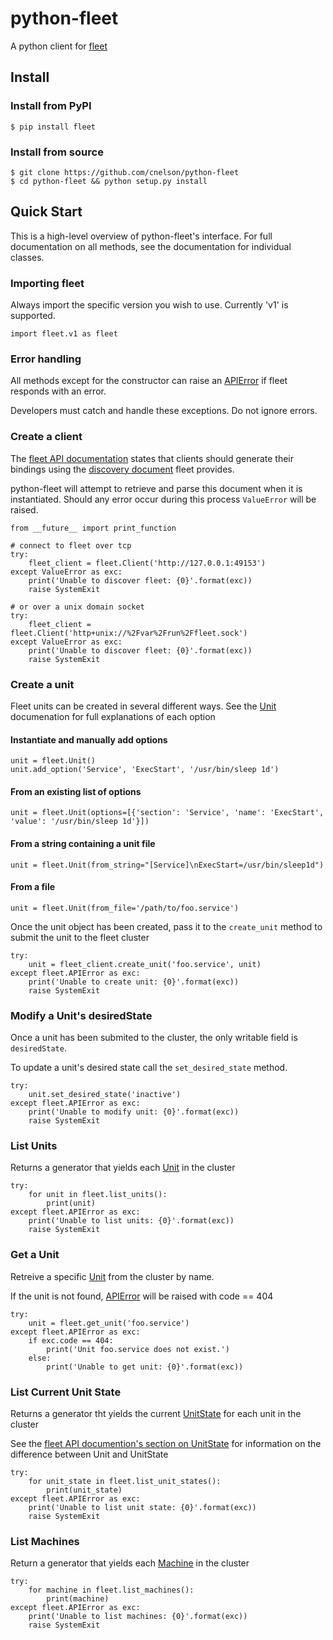 # python-fleet

A python client for [fleet](https://github.com/coreos/fleet)
## Install


### Install from PyPI
    
    $ pip install fleet


### Install from source
    
    $ git clone https://github.com/cnelson/python-fleet
    $ cd python-fleet && python setup.py install


## Quick Start

This is a high-level overview of python-fleet's interface. For full documentation on all methods, see the documentation for individual classes.


### Importing fleet

Always import the specific version you wish to use. Currently 'v1' is supported.

    import fleet.v1 as fleet


### Error handling

All methods except for the constructor can raise an [APIError](apierror.md) if fleet responds with an error.  

Developers must catch and handle these exceptions.  Do not ignore errors.

### Create a client

The [fleet API documentation](https://github.com/coreos/fleet/blob/master/Documentation/api-v1.md#capability-discovery) states that clients should generate their bindings using the [discovery document](https://developers.google.com/discovery/v1/reference/apis) fleet provides.

python-fleet will attempt to retrieve and parse this document when it is instantiated.  Should any error occur during this process ``ValueError`` will be raised.

    from __future__ import print_function

    # connect to fleet over tcp
    try:
        fleet_client = fleet.Client('http://127.0.0.1:49153')
    except ValueError as exc:
        print('Unable to discover fleet: {0}'.format(exc))
        raise SystemExit

    # or over a unix domain socket
    try:
        fleet_client = fleet.Client('http+unix://%2Fvar%2Frun%2Ffleet.sock')
    except ValueError as exc:
        print('Unable to discover fleet: {0}'.format(exc))
        raise SystemExit

### Create a unit


Fleet units can be created in several different ways. See the [Unit](unit.md) documenation for full explanations of each option


#### Instantiate and manually add options

    unit = fleet.Unit()
    unit.add_option('Service', 'ExecStart', '/usr/bin/sleep 1d')

#### From an existing list of options

    unit = fleet.Unit(options=[{'section': 'Service', 'name': 'ExecStart', 'value': '/usr/bin/sleep 1d'}])
    
#### From a string containing a unit file

    unit = fleet.Unit(from_string="[Service]\nExecStart=/usr/bin/sleep1d")

#### From a file

    unit = fleet.Unit(from_file='/path/to/foo.service')

Once the unit object has been created, pass it to the ``create_unit`` method to submit the unit to the fleet cluster

    try:
        unit = fleet_client.create_unit('foo.service', unit)
    except fleet.APIError as exc:
        print('Unable to create unit: {0}'.format(exc))
        raise SystemExit


### Modify a Unit's desiredState
    
Once a unit has been submited to the cluster, the only writable field is ``desiredState``.

To update a unit's desired state call the ``set_desired_state`` method.


    try:
        unit.set_desired_state('inactive')
    except fleet.APIError as exc:
        print('Unable to modify unit: {0}'.format(exc))
        raise SystemExit

### List Units

Returns a generator that yields each [Unit](unit.md) in the cluster

    try:
        for unit in fleet.list_units():
            print(unit)
    except fleet.APIError as exc:
        print('Unable to list units: {0}'.format(exc))
        raise SystemExit


### Get a Unit

Retreive a specific [Unit](unit.md) from the cluster by name.

If the unit is not found, [APIError](apierror.md) will be raised with code == 404

    try:
        unit = fleet.get_unit('foo.service')
    except fleet.APIError as exc:
        if exc.code == 404:
            print('Unit foo.service does not exist.')
        else:
            print('Unable to get unit: {0}'.format(exc))

### List Current Unit State

Returns a generator tht yields the current [UnitState](unitstate.md) for each unit in the cluster

See the [fleet API documention's section on UnitState](https://github.com/coreos/fleet/blob/master/Documentation/api-v1.md#current-unit-state) for information on the difference between Unit and UnitState

    try:
        for unit_state in fleet.list_unit_states():
            print(unit_state)
    except fleet.APIError as exc:
        print('Unable to list unit state: {0}'.format(exc))
        raise SystemExit

### List Machines

Return a generator that yields each [Machine](machine.md) in the cluster

    try:
        for machine in fleet.list_machines():
            print(machine)
    except fleet.APIError as exc:
        print('Unable to list machines: {0}'.format(exc))
        raise SystemExit